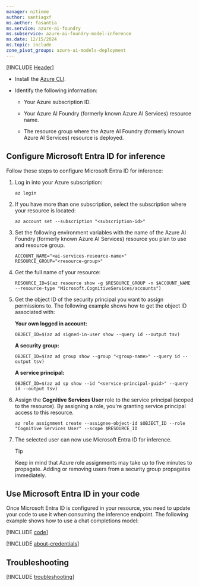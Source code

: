 ```yaml
---
manager: nitinme
author: santiagxf
ms.author: fasantia 
ms.service: azure-ai-foundry
ms.subservice: azure-ai-foundry-model-inference
ms.date: 12/15/2024
ms.topic: include
zone_pivot_groups: azure-ai-models-deployment
---
```


[!INCLUDE [Header](intro.md)]  

* Install the [Azure CLI](/cli/azure/).

* Identify the following information:

  * Your Azure subscription ID.

  * Your Azure AI Foundry (formerly known Azure AI Services) resource name.

  * The resource group where the Azure AI Foundry (formerly known Azure AI Services) resource is deployed.


## Configure Microsoft Entra ID for inference

Follow these steps to configure Microsoft Entra ID for inference:


1. Log in into your Azure subscription:

    ```azurecli
    az login
    ```

2. If you have more than one subscription, select the subscription where your resource is located:

    ```azurecli
    az account set --subscription "<subscription-id>"
    ```

3. Set the following environment variables with the name of the Azure AI Foundry (formerly known Azure AI Services) resource you plan to use and resource group.

    ```azurecli
    ACCOUNT_NAME="<ai-services-resource-name>"
    RESOURCE_GROUP="<resource-group>"
    ```

4. Get the full name of your resource:

    ```azurecli
    RESOURCE_ID=$(az resource show -g $RESOURCE_GROUP -n $ACCOUNT_NAME --resource-type "Microsoft.CognitiveServices/accounts")
    ```

5. Get the object ID of the security principal you want to assign permissions to. The following example shows how to get the object ID associated with:
    
    __Your own logged in account:__

    ```azurecli
    OBJECT_ID=$(az ad signed-in-user show --query id --output tsv)
    ```

    __A security group:__

    ```azurecli
    OBJECT_ID=$(az ad group show --group "<group-name>" --query id --output tsv)
    ```

    __A service principal:__

    ```azurecli
    OBJECT_ID=$(az ad sp show --id "<service-principal-guid>" --query id --output tsv)
    ```
    
6. Assign the **Cognitive Services User** role to the service principal (scoped to the resource). By assigning a role, you're granting service principal access to this resource.

    ```azurecli
    az role assignment create --assignee-object-id $OBJECT_ID --role "Cognitive Services User" --scope $RESOURCE_ID
    ```

8.  The selected user can now use Microsoft Entra ID for inference.

    > [!TIP]
    > Keep in mind that Azure role assignments may take up to five minutes to propagate. Adding or removing users from a security group propagates immediately.


## Use Microsoft Entra ID in your code

Once Microsoft Entra ID is configured in your resource, you need to update your code to use it when consuming the inference endpoint. The following example shows how to use a chat completions model:

[!INCLUDE [code](../code-create-chat-client-entra.md)]

[!INCLUDE [about-credentials](about-credentials.md)]

## Troubleshooting

[!INCLUDE [troubleshooting](troubleshooting.md)]
